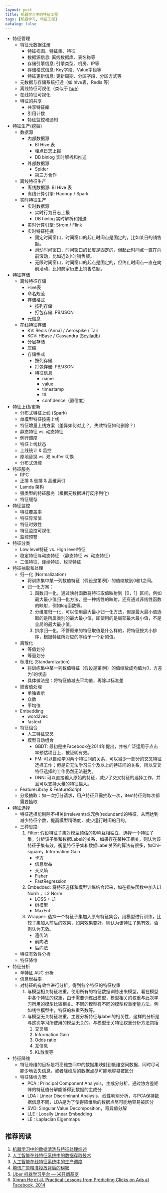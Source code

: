 ```yaml
---
layout: post
title: 机器学习中的特征工程
tags: [机器学习, 特征工程]
catalog: false
---
```


* 特征管理
    * 特征元数据注册
        * 特征视图、特征集、特征
        * 数据源信息: 离线数据库、表名称等
        * 存储引擎信息: 引擎类型、机房、IP等
        * 存储格式信息: Key字段、Value字段等
        * 特征更新信息: 更新周期、分区字段、分区方式等
    * 元数据与存储系统打通（如 hive表，Redis 等）
    * 离线特征可视化（类似于 [hue](http://gethue.com/)）
    * 在线特征可视化
    * 特征的共享
        * 共享特征库
        * 引用计数
        * 特征监控和通知
* 特征生产(挖掘)
    * 数据源
        * 内部数据源
            * BI Hive 表
            * 埋点日志上报
            * DB binlog 实时解析和推送
        * 外部数据源
            * Spider
            * 第三方合作
    * 离线特征生产
        * 离线数据源: BI Hive 表
        * 离线计算引擎: Hadoop / Spark
    * 实时特征生产
        * 实时数据源
            * 实时行为日志上报
            * DB binlog 实时解析和推送
        * 实时计算引擎: Strom / Flink
        * 实时特征挖掘
            * 固定时间窗口，时间窗口的起止时间点是固定的，比如某日的销售额。
            * 滑动时间窗口，时间窗口的长度是固定的，但起止时间点一直在向前滚动，比如近2小时销售额。
            * 无限时间窗口，时间窗口的起点是固定的，但终止时间点一直在向前滚动，比如商家历史上销售总额。
* 特征存储
    * 离线特征存储
        * Hive表
        * 命名规范
        * 存储格式
            * 按列存储
            * 打包存储: PB/JSON
        * 元信息
    * 在线特征存储
        * KV: Redis (Anna) / Aerospike / Tair
        * KCV: HBase / Cassandra ([Scylladb](https://www.scylladb.com/))
        * 分层存储
        * 压缩
        * 存储格式
            * 按列存储
            * 打包存储: PB/JSON
            * 特征信息
                * name  
                * value 
                * timestamp
                * ttl
                * confidence（置信度）
* 特征上线/更新
    * 分布式特征上线 (Spark)
    * 单模型特征按需上线
    * 特征增量上线方案（差异如何对比？，失效特征如何删除？） 
    * 静态特征 vs. 动态特征 
    * 例行调度
    * 特征上线状态
    * 上线统计 & 监控
    * 原地替换 vs. 双 buffer 切换
    * 分布式流控
* 特征服务
    * RPC
    * 正排 & 倒排 & 高维索引
    * Lamda 架构
    * 强类型的特征服务（根据元数据进行反序列化）
    * 特征缓存
* 特征监控
    * 特征覆盖率
    * 特征异常值
    * 特征时效性
    * 特征监控可视化
    * 监控预警
* 特征分类
    * Low level特征 vs. High level特征
    * 稳定特征与动态特征 （静态特征 vs. 动态特征）
    * 二值特征、连续特征、枚举特征
* 特征抽取和处理
    * 归一化 (Normalization)
        * 将训练集中某一列数值特征（假设是第i列）的值缩放到0和1之间。
        * 归一化方案：
            1. 函数归一化，通过映射函数将特征取值映射到［0，1］区间，例如最大最小值归一化方法，是一种线性的映射。还有通过非线性函数的映射，例如log函数等。
            2. 分维度归一化，可以使用最大最小归一化方法，但是最大最小值选取的是所属类别的最大最小值，即使用的是局部最大最小值，不是全局的最大最小值。
            3. 排序归一化，不管原来的特征取值是什么样的，将特征按大小排序，根据特征所对应的序给予一个新的值。
    * 离散化
        * 等值划分
        * 等量划分
    * 标准化 (Standardization)
        * 将训练集中某一列数值特征（假设是第i列）的值缩放成均值为0，方差为1的状态
        * 具体做法是：将特征值减去平均值，再除以标准差
    * 缺省值处理
        * 单独表示
        * 众数
        * 平均值
    * Embedding
        * word2vec
        * fastext
    * 特征组合
        * 人工特征交叉
        * 模型自动组合
            * GBDT: 最初是由Facebook在2014年提出，并被广泛运用于点击率预估项目上，被证明有效。
            * FM: 可以自动学习两个特征间的关系，可以减少一部分的交叉特征选择工作；但是它无法学习三个及以上的特征间的关系，所以交叉特征选择的工作仍然无法避免。
            * DNN: 可以直接输入原始的特征，减少了交叉特征的选择工作，并且可以支持大量的特征输入。
    * FeatureLibray & FeatureScript
    * 分级抽取：如一次打分请求，用户特征只需抽取一次，item特征则每次都需要抽取
* 特征选择
    * 特征选择能剔除不相关(irrelevant)或冗余(redundant)的特征，从而达到减少特征个数，提高模型精确度，减少运行时间的目的。
    * 三种思路:
        1. Filter: 假设特征子集对模型预估的影响互相独立，选择一个特征子集，分析该子集和数据Label的关系，如果存在某种正相关，则认为该特征子集有效。衡量特征子集和数据Label关系的算法有很多，如Chi-square，Information Gain
            * 卡方
            * 信息增益
            * 交叉熵
            * Fisher
            * FastRegression
        2. Embedded: 将特征选择和模型训练结合起来，如在损失函数中加入L1 Norm ，L2 Norm
            * LOSS + L1
            * 树模型
            * MaxEnt
        3. Wrapper:  选择一个特征子集加入原有特征集合，用模型进行训练，比较子集加入前后的效果，如果效果变好，则认为该特征子集有效，否则认为无效。
            * 遗传法
            * 前向法
            * 后向法
    * 特征有效性分析
    * 特征降维
* 特征分析
    * 单特征 AUC 分析
    * 信息增益率
    * 对特征的有效性进行分析，得到各个特征的特征权重
        1. 与模型相关特征权重。使用所有的特征数据训练出来模型，看在模型中各个特征的权重，由于需要训练出模型，模型相关的权重与此次学习所用的模型比较相关。不同的模型有不同的模型权重衡量方法。例如线性模型中，特征的权重系数等。
        2. 与模型无关特征权重。主要分析特征与label的相关性，这样的分析是与这次学习所使用的模型无关的。与模型无关特征权重分析方法包括
            1. 交叉熵
            2. Information Gain
            3. Odds ratio
            4. 互信息
            5. KL散度等
* 特征降维
    * 特征降维的目标是将高维空间中的数据集映射到低维空间数据，同时尽可能少地丢失信息，或者降维后的数据点尽可能地容易被区分
    * 特征降维方案:
        * PCA : Principal Component Analysis，主成分分析，通过协方差矩阵的特征值分解能够得到数据的主成分
        * LDA : Linear Discriminant Analysis，线性判别分析，与PCA保持数据信息不同，LDA是为了使得降维后的数据点尽可能地容易被区分
        * SVD: Singular Value Decomposition，奇异值分解
        * LLE : Locally Linear Embedding
        * LE : Laplacian Eigenmaps


推荐阅读
------

1. [机器学习中的数据清洗与特征处理综述](https://tech.meituan.com/2015/02/10/machinelearning-data-feature-process.html)
2. [人工智能在线特征系统中的数据存取技术](https://tech.meituan.com/2017/07/06/online-feature-system.html)
3. [人工智能在线特征系统中的生产调度](https://tech.meituan.com/2017/09/22/online-feature-system02.html)
4. [腾讯广告精准投放背后的秘密](https://mp.weixin.qq.com/s?__biz=MjM5MDE0Mjc4MA==&mid=2651016056&idx=2&sn=c88a64c0f943dd0c519b9aec2d387c3a)
5. [Uber 机器学习平台 — 米开朗基罗](https://github.com/xitu/gold-miner/blob/master/TODO/meet-michelangelo-ubers-mechine-learning-plantform.md)
6. [Xinran He et al. Practical Lessons from Predicting Clicks on Ads at Facebook, 2014](https://quinonero.net/Publications/predicting-clicks-facebook.pdf)

